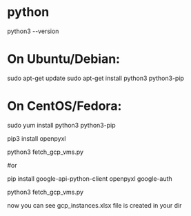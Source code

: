 # python
python3 --version

# On Ubuntu/Debian:
sudo apt-get update
sudo apt-get install python3 python3-pip

# On CentOS/Fedora:
sudo yum install python3 python3-pip

pip3 install openpyxl

python3 fetch_gcp_vms.py


#or 

pip install google-api-python-client openpyxl google-auth

python3 fetch_gcp_vms.py


now you can see gcp_instances.xlsx file is created in your dir

